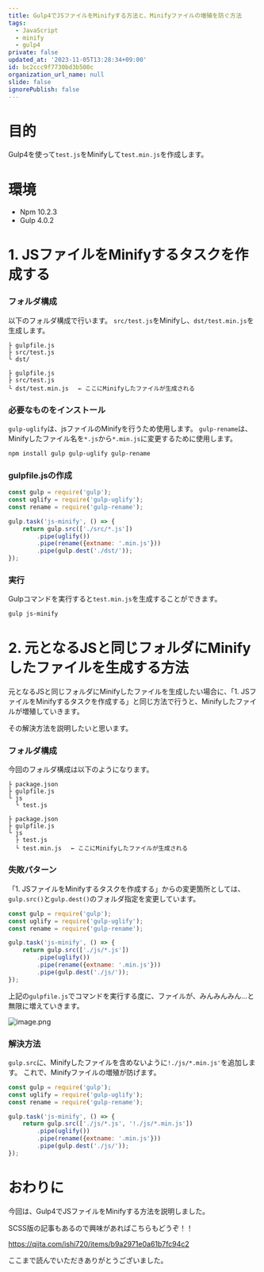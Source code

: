 ```yaml
---
title: Gulp4でJSファイルをMinifyする方法と、Minifyファイルの増殖を防ぐ方法
tags:
  - JavaScript
  - minify
  - gulp4
private: false
updated_at: '2023-11-05T13:28:34+09:00'
id: bc2ccc9f7730bd3b500c
organization_url_name: null
slide: false
ignorePublish: false
---
```

# 目的

Gulp4を使って`test.js`をMinifyして`test.min.js`を作成します。

# 環境
- Npm 10.2.3
- Gulp 4.0.2


# 1. JSファイルをMinifyするタスクを作成する

### フォルダ構成

以下のフォルダ構成で行います。
`src/test.js`をMinifyし、`dst/test.min.js`を生成します。

```:Minifyタスク実行前
├ gulpfile.js
├ src/test.js
└ dst/
```


```:Minifyタスク実行後
├ gulpfile.js
├ src/test.js
└ dst/test.min.js 　← ここにMinifyしたファイルが生成される
```

### 必要なものをインストール

`gulp-uglify`は、jsファイルのMinifyを行うため使用します。
`gulp-rename`は、Minifyしたファイル名を`*.js`から`*.min.js`に変更するために使用します。


```bash
npm install gulp gulp-uglify gulp-rename
```


### gulpfile.jsの作成

```js:gulpfile.js
const gulp = require('gulp');
const uglify = require('gulp-uglify');
const rename = require('gulp-rename');

gulp.task('js-minify', () => {
    return gulp.src(['./src/*.js'])
        .pipe(uglify())
        .pipe(rename({extname: '.min.js'}))
        .pipe(gulp.dest('./dst/'));
});
```

### 実行

Gulpコマンドを実行すると`test.min.js`を生成することができます。

```bash
gulp js-minify
```

# 2. 元となるJSと同じフォルダにMinifyしたファイルを生成する方法

元となるJSと同じフォルダにMinifyしたファイルを生成したい場合に、「1. JSファイルをMinifyするタスクを作成する」と同じ方法で行うと、Minifyしたファイルが増殖していきます。

その解決方法を説明したいと思います。

### フォルダ構成

今回のフォルダ構成は以下のようになります。

```:タスク実行前
├ package.json
├ gulpfile.js
└ js
  └ test.js
```

```:タスク実行後
├ package.json
├ gulpfile.js
└ js
  ├ test.js
  └ test.min.js 　← ここにMinifyしたファイルが生成される
```

### 失敗パターン

「1. JSファイルをMinifyするタスクを作成する」からの変更箇所としては、`gulp.src()`と`gulp.dest()`のフォルダ指定を変更しています。


```js:gulpfile.js
const gulp = require('gulp');
const uglify = require('gulp-uglify');
const rename = require('gulp-rename');

gulp.task('js-minify', () => {
    return gulp.src(['./js/*.js'])
        .pipe(uglify())
        .pipe(rename({extname: '.min.js'}))
        .pipe(gulp.dest('./js/'));
});
```
上記の`gulpfile.js`でコマンドを実行する度に、ファイルが、みんみんみん...と無限に増えていきます。

![image.png](https://qiita-image-store.s3.ap-northeast-1.amazonaws.com/0/473097/0815160f-0088-da70-5bdd-60f13d27acac.png)


### 解決方法

`gulp.src`に、Minifyしたファイルを含めないように`!./js/*.min.js'`を追加します。
これで、Minifyファイルの増殖が防げます。

```js:gulpfile.js
const gulp = require('gulp');
const uglify = require('gulp-uglify');
const rename = require('gulp-rename');

gulp.task('js-minify', () => {
    return gulp.src(['./js/*.js', '!./js/*.min.js'])
        .pipe(uglify())
        .pipe(rename({extname: '.min.js'}))
        .pipe(gulp.dest('./js/'));
});
```

# おわりに

今回は、Gulp4でJSファイルをMinifyする方法を説明しました。

SCSS版の記事もあるので興味があればこちらもどうぞ！！

https://qiita.com/ishi720/items/b9a2971e0a61b7fc94c2

ここまで読んでいただきありがとうございました。

